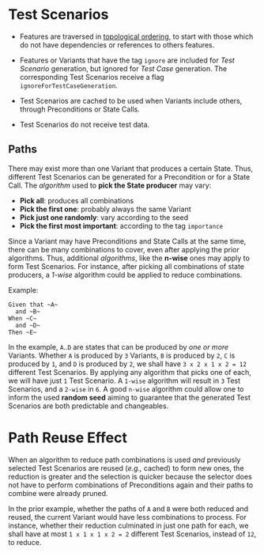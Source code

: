 # Test Scenarios

- Features are traversed in [topological ordering](https://en.wikipedia.org/wiki/Topological_sorting), to start with those which do not have dependencies or references to others features.

- Features or Variants that have the tag `ignore` are included for *Test Scenario* generation, but ignored for *Test Case* generation. The corresponding Test Scenarios receive a flag `ignoreForTestCaseGeneration`.

- Test Scenarios are cached to be used when Variants include others, through Preconditions or State Calls.

- Test Scenarios do not receive test data.

## Paths

There may exist more than one Variant that produces a certain State. Thus, different Test Scenarios can be generated for a Precondition or for a State Call. The *algorithm* used to **pick the State producer** may vary:
- **Pick all**: produces all combinations
- **Pick the first one**: probably always the same Variant
- **Pick just one randomly**: vary according to the seed
- **Pick the first most important**: according to the tag `importance`

Since a Variant may have Preconditions and State Calls at the same time, there can be many combinations to cover, even after applying the prior algorithms. Thus, additional *algorithms*, like the **n-wise** ones may apply to form Test Scenarios. For instance, after picking all combinations of state producers, a *1-wise* algorithm could be applied to reduce combinations.

Example:
```
Given that ~A~
  and ~B~
When ~C~
  and ~D~
Then ~E~
```
In the example, `A`..`D` are states that can be produced by *one or more* Variants. Whether `A` is produced by `3` Variants, `B` is produced by `2`, `C` is produced by `1`, and `D` is produced by `2`, we shall have `3 x 2 x 1 x 2 = 12` different Test Scenarios. By applying any algorithm that picks one of each, we will have just `1` Test Scenario. A `1-wise` algorithm will result in `3` Test Scenarios, and a `2-wise` in `6`. A good `n-wise` algorithm could allow one to inform the used **random seed** aiming to guarantee that the generated Test Scenarios are both predictable and changeables.

# Path Reuse Effect

When an algorithm to reduce path combinations is used *and* previously selected Test Scenarios are reused (*e.g.,* cached) to form new ones, the reduction is greater and the selection is quicker because the selector does not have to perform combinations of Preconditions again and their paths to combine were already pruned.

In the prior example, whether the paths of `A` and `B` were both reduced and reused, the current Variant would have less combinations to process. For instance, whether their reduction culminated in just one path for each, we shall have at most `1 x 1 x 1 x 2 = 2` different Test Scenarios, instead of `12`, to reduce.